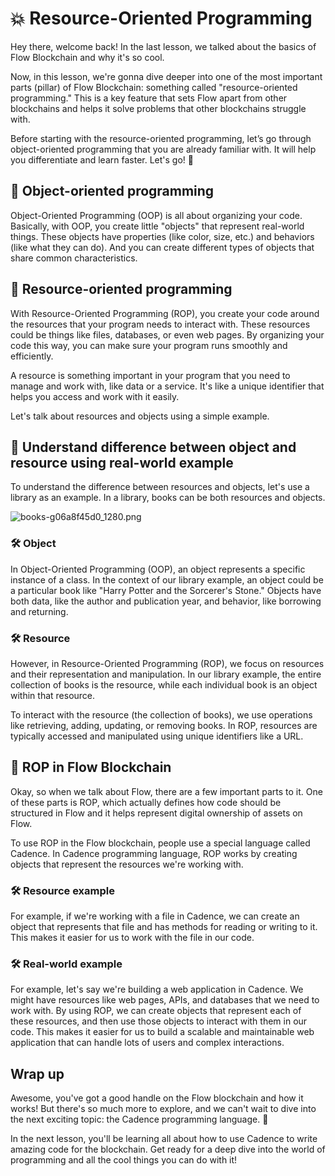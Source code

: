 # 💥 Resource-Oriented Programming

Hey there, welcome back! In the last lesson, we talked about the basics of Flow Blockchain and why it's so cool.

Now, in this lesson, we're gonna dive deeper into one of the most important parts (pillar) of Flow Blockchain: something called "resource-oriented programming." This is a key feature that sets Flow apart from other blockchains and helps it solve problems that other blockchains struggle with.

Before starting with the resource-oriented programming, let’s go through object-oriented programming that you are already familiar with. It will help you differentiate and learn faster. Let's go! 💪

## 🤖 Object-oriented programming

Object-Oriented Programming (OOP) is all about organizing your code. Basically, with OOP, you create little "objects" that represent real-world things. These objects have properties (like color, size, etc.) and behaviors (like what they can do). And you can create different types of objects that share common characteristics.

## 🤖 Resource-oriented programming

With Resource-Oriented Programming (ROP), you create your code around the resources that your program needs to interact with. These resources could be things like files, databases, or even web pages. By organizing your code this way, you can make sure your program runs smoothly and efficiently.

A resource is something important in your program that you need to manage and work with, like data or a service. It's like a unique identifier that helps you access and work with it easily.

Let's talk about resources and objects using a simple example.

## 🤖 Understand difference between object and resource using real-world example

To understand the difference between resources and objects, let's use a library as an example. In a library, books can be both resources and objects.

![books-g06a8f45d0_1280.png](%F0%9F%92%A5%20Resource-Oriented%20Programming%20f179007d03944b64a3d8afa214168c72/books-g06a8f45d0_1280.png)

### 🛠️ **Object**

In Object-Oriented Programming (OOP), an object represents a specific instance of a class. In the context of our library example, an object could be a particular book like "Harry Potter and the Sorcerer's Stone." Objects have both data, like the author and publication year, and behavior, like borrowing and returning.

### 🛠️ **Resource**

However, in Resource-Oriented Programming (ROP), we focus on resources and their representation and manipulation. In our library example, the entire collection of books is the resource, while each individual book is an object within that resource.

To interact with the resource (the collection of books), we use operations like retrieving, adding, updating, or removing books. In ROP, resources are typically accessed and manipulated using unique identifiers like a URL.

## 🤖 ROP in Flow Blockchain

Okay, so when we talk about Flow, there are a few important parts to it. One of these parts is ROP, which actually defines how code should be structured in Flow and it helps represent digital ownership of assets on Flow.

To use ROP in the Flow blockchain, people use a special language called Cadence. In Cadence programming language, ROP works by creating objects that represent the resources we're working with.

### 🛠️ **Resource example**

For example, if we're working with a file in Cadence, we can create an object that represents that file and has methods for reading or writing to it. This makes it easier for us to work with the file in our code.

### 🛠️ Real-world e**xample**

For example, let's say we're building a web application in Cadence. We might have resources like web pages, APIs, and databases that we need to work with. By using ROP, we can create objects that represent each of these resources, and then use those objects to interact with them in our code. This makes it easier for us to build a scalable and maintainable web application that can handle lots of users and complex interactions.

## Wrap up

Awesome, you've got a good handle on the Flow blockchain and how it works! But there's so much more to explore, and we can't wait to dive into the next exciting topic: the Cadence programming language. 🙌

In the next lesson, you'll be learning all about how to use Cadence to write amazing code for the blockchain. Get ready for a deep dive into the world of programming and all the cool things you can do with it!
